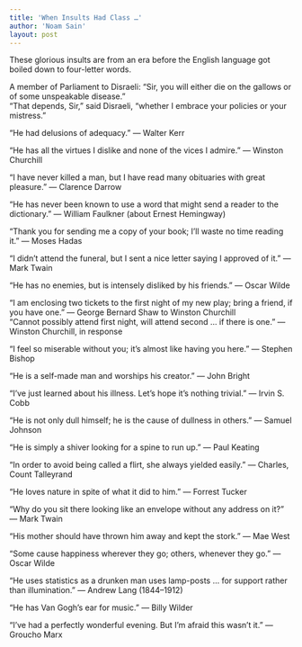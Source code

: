```yaml
---
title: 'When Insults Had Class …'
author: 'Noam Sain'
layout: post
---
```


These glorious insults are from an era before the English language got boiled down to four-letter words.

A member of Parliament to Disraeli: “Sir, you will either die on the gallows or of some unspeakable disease.”  
“That depends, Sir,” said Disraeli, “whether I embrace your policies or your mistress.”

“He had delusions of adequacy.” — Walter Kerr

“He has all the virtues I dislike and none of the vices I admire.” — Winston Churchill

“I have never killed a man, but I have read many obituaries with great pleasure.” — Clarence Darrow

“He has never been known to use a word that might send a reader to the dictionary.” — William Faulkner (about Ernest Hemingway)

“Thank you for sending me a copy of your book; I’ll waste no time reading it.” — Moses Hadas

“I didn’t attend the funeral, but I sent a nice letter saying I approved of it.” — Mark Twain

“He has no enemies, but is intensely disliked by his friends.” — Oscar Wilde

“I am enclosing two tickets to the first night of my new play; bring a friend, if you have one.” — George Bernard Shaw to Winston Churchill  
“Cannot possibly attend first night, will attend second … if there is one.” — Winston Churchill, in response

“I feel so miserable without you; it’s almost like having you here.” — Stephen Bishop

“He is a self-made man and worships his creator.” — John Bright

“I’ve just learned about his illness. Let’s hope it’s nothing trivial.” — Irvin S. Cobb

“He is not only dull himself; he is the cause of dullness in others.” — Samuel Johnson

“He is simply a shiver looking for a spine to run up.” — Paul Keating

“In order to avoid being called a flirt, she always yielded easily.” — Charles, Count Talleyrand

“He loves nature in spite of what it did to him.” — Forrest Tucker

“Why do you sit there looking like an envelope without any address on it?” — Mark Twain

“His mother should have thrown him away and kept the stork.” — Mae West

“Some cause happiness wherever they go; others, whenever they go.” — Oscar Wilde

“He uses statistics as a drunken man uses lamp-posts … for support rather than illumination.” — Andrew Lang (1844–1912)

“He has Van Gogh’s ear for music.” — Billy Wilder

“I’ve had a perfectly wonderful evening. But I’m afraid this wasn’t it.” — Groucho Marx